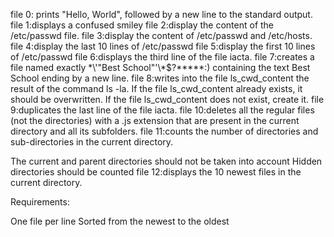 file 0: prints "Hello, World", followed by a new line to the standard output.
file 1:displays a confused smiley
file 2:display the content of the /etc/passwd file.
file 3:display the content of /etc/passwd and /etc/hosts.
file 4:display the last 10 lines of /etc/passwd
file 5:display the first 10 lines of /etc/passwd
file 6:displays the third line of the file iacta.
file 7:creates a file named exactly \*\\'"Best School"\'\\*$\?\*\*\*\*\*:) containing the text Best School ending by a new line.
file 8:writes into the file ls_cwd_content the result of the command ls -la. If the file ls_cwd_content already exists, it should be overwritten. If the file ls_cwd_content does not exist, create it.
file 9:duplicates the last line of the file iacta.
file 10:deletes all the regular files (not the directories) with a .js extension that are present in the current directory and all its subfolders.
file 11:counts the number of directories and sub-directories in the current directory.

The current and parent directories should not be taken into account
Hidden directories should be counted
file 12:displays the 10 newest files in the current directory.

Requirements:

One file per line
Sorted from the newest to the oldest